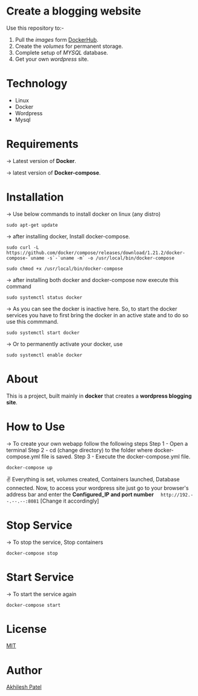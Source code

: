 # Create a blogging website
Use this repository to:-
1. Pull the _images_ form [DockerHub](https://hub.docker.com/). 
2. Create the _volumes_ for permanent storage.
3. Complete setup of _MYSQL_ database.
4. Get your own _wordpress_ site.

# Technology
* Linux
* Docker
* Wordpress
* Mysql

# Requirements 
-> Latest version of **Docker**.

-> latest version of **Docker-compose**.

# Installation
-> Use below commands to install docker on linux (any distro)
```
sudo apt-get update
```
-> after installing docker, Install docker-compose.
``` 
sudo curl -L https://github.com/docker/compose/releases/download/1.21.2/docker-compose-`uname -s`-`uname -m` -o /usr/local/bin/docker-compose

sudo chmod +x /usr/local/bin/docker-compose
 ```

-> after installing both docker and docker-compose now execute this command
```
sudo systemctl status docker
```
-> As you can see the docker is inactive here. So, to start the docker services you have to first bring the docker in an active state and to do so use this commmand.
```
sudo systemctl start docker
```
-> Or to permanently activate your docker, use 
```
sudo systemctl enable docker
```

# About
This is a project, built mainly in **docker** that creates a **wordpress blogging site**.

# How to Use
-> To create your own webapp follow the following steps
Step 1 - Open a terminal
Step 2 - cd (change directory) to the folder where docker-compose.yml file is saved.
Step 3 - Execute the docker-compose.yml file.
```
docker-compose up 
```

:v: Everything is set, volumes created, Containers launched, Database connected.
Now, to access your wordpress site just go to your browser's address bar and enter the **Configured_IP and port number** `   http://192.--.--.--:8081 ` [Change it accordingly]

# Stop Service
-> To stop the service, Stop containers
```
docker-compose stop
```

# Start Service
-> To start the service again
```
docker-compose start
```

# License
[MIT](https://github.com/akhilesh-patel/Webapp/blob/master/LICENSE)

# Author 
[Akhilesh Patel](https://github.com/akhilesh-patel)
